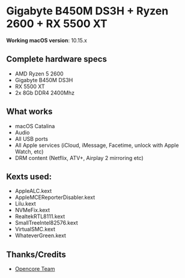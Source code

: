 # Gigabyte B450M DS3H + Ryzen 2600 + RX 5500 XT

**Working macOS version**: 10.15.x


## Complete hardware specs
- AMD Ryzen 5 2600
- Gigabyte B450M DS3H
- RX 5500 XT
- 2x 8Gb DDR4 2400Mhz

## What works
- macOS Catalina
- Audio
- All USB ports
- All Apple services (iCloud, iMessage, Facetime, unlock with Apple Watch, etc)
- DRM content (Netflix, ATV+, Airplay 2 mirroring etc)

## Kexts used:
- AppleALC.kext
- AppleMCEReporterDisabler.kext
- Lilu.kext
- NVMeFix.kext
- RealtekRTL8111.kext
- SmallTreeIntel82576.kext
- VirtualSMC.kext
- WhateverGreen.kext


## Thanks/Credits
- [Opencore Team](https://dortania.github.io/getting-started/)
